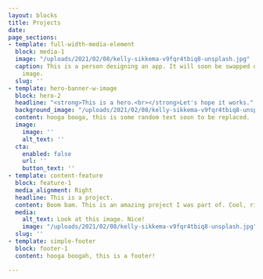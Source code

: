 ```yaml
---
layout: blocks
title: Projects
date: 
page_sections:
- template: full-width-media-element
  block: media-1
  image: "/uploads/2021/02/08/kelly-sikkema-v9fqr4tbiq8-unsplash.jpg"
  caption: This is a person designing an app. It will soon be swapped out for a real
    image.
  slug: ''
- template: hero-banner-w-image
  block: hero-2
  headline: "<strong>This is a hero.<br></strong>Let's hope it works."
  background_image: "/uploads/2021/02/08/kelly-sikkema-v9fqr4tbiq8-unsplash.jpg"
  content: hooga booga, this is some random text soon to be replaced.
  image:
    image: ''
    alt_text: ''
  cta:
    enabled: false
    url: ''
    button_text: ''
- template: content-feature
  block: feature-1
  media_alignment: Right
  headline: This is a project.
  content: Boom bam. This is an amazing project I was part of. Cool, right?
  media:
    alt_text: Look at this image. Nice!
    image: "/uploads/2021/02/08/kelly-sikkema-v9fqr4tbiq8-unsplash.jpg"
  slug: ''
- template: simple-footer
  block: footer-1
  content: hooga boogah, this is a footer!

---
```

